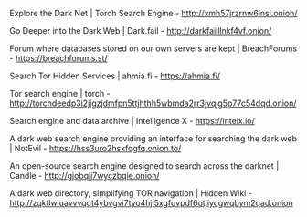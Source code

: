 Explore the Dark Net | Torch Search Engine - http://xmh57jrzrnw6insl.onion/

Go Deeper into the Dark Web | Dark.fail - http://darkfailllnkf4vf.onion/

Forum where databases stored on our own servers are kept | BreachForums - https://breachforums.st/

Search Tor Hidden Services | ahmia.fi - https://ahmia.fi/

Tor search engine | torch - http://torchdeedp3i2jigzjdmfpn5ttjhthh5wbmda2rr3jvqjg5p77c54dqd.onion/

Search engine and data archive | Intelligence X - https://intelx.io/

A dark web search engine providing an interface for searching the dark web | NotEvil - https://hss3uro2hsxfogfq.onion.to/

An open-source search engine designed to search across the darknet | Candle - http://gjobqjj7wyczbqie.onion/

A dark web directory, simplifying TOR navigation | Hidden Wiki - http://zqktlwiuavvvqqt4ybvgvi7tyo4hjl5xgfuvpdf6otjiycgwqbym2qad.onion